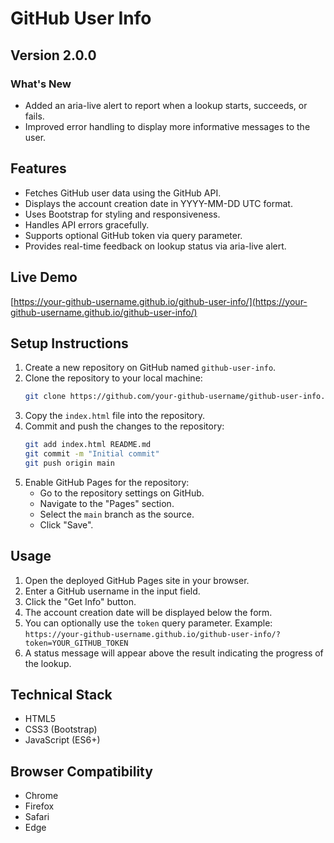 # GitHub User Info

## Version 2.0.0

### What's New

*   Added an aria-live alert to report when a lookup starts, succeeds, or fails.
*   Improved error handling to display more informative messages to the user.

## Features

*   Fetches GitHub user data using the GitHub API.
*   Displays the account creation date in YYYY-MM-DD UTC format.
*   Uses Bootstrap for styling and responsiveness.
*   Handles API errors gracefully.
*   Supports optional GitHub token via query parameter.
*   Provides real-time feedback on lookup status via aria-live alert.

## Live Demo

[https://your-github-username.github.io/github-user-info/](https://your-github-username.github.io/github-user-info/)

## Setup Instructions

1.  Create a new repository on GitHub named `github-user-info`.
2.  Clone the repository to your local machine:
    ```bash
    git clone https://github.com/your-github-username/github-user-info.git
    ```
3.  Copy the `index.html` file into the repository.
4.  Commit and push the changes to the repository:
    ```bash
    git add index.html README.md
    git commit -m "Initial commit"
    git push origin main
    ```
5.  Enable GitHub Pages for the repository:
    *   Go to the repository settings on GitHub.
    *   Navigate to the "Pages" section.
    *   Select the `main` branch as the source.
    *   Click "Save".

## Usage

1.  Open the deployed GitHub Pages site in your browser.
2.  Enter a GitHub username in the input field.
3.  Click the "Get Info" button.
4.  The account creation date will be displayed below the form.
5.  You can optionally use the `token` query parameter. Example: `https://your-github-username.github.io/github-user-info/?token=YOUR_GITHUB_TOKEN`
6.  A status message will appear above the result indicating the progress of the lookup.

## Technical Stack

*   HTML5
*   CSS3 (Bootstrap)
*   JavaScript (ES6+)

## Browser Compatibility

*   Chrome
*   Firefox
*   Safari
*   Edge